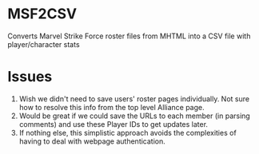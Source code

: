 # MSF2CSV
Converts Marvel Strike Force roster files from MHTML into a CSV file with player/character stats

# Issues
1. Wish we didn't need to save users' roster pages individually. Not sure how to resolve this info from the top level Alliance page.
2. Would be great if we could save the URLs to each member (in parsing comments) and use these Player IDs to get updates later.
3. If nothing else, this simplistic approach avoids the complexities of having to deal with webpage authentication. 
